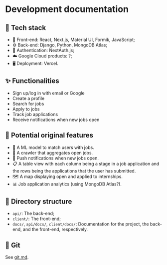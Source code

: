 # Development documentation

## 🍔 Tech stack

- 📱 Front-end: React, Next.js, Material UI, Formik, JavaScript;
- ⚙️ Back-end: Django, Python, MongoDB Atlas;
- 🔑 Authentication: NextAuth.js;
- ☁️ Google Cloud products: ?;
- 🖥️ Deployment: Vercel.

## ✨ Functionalities

- Sign up/log in with email or Google
- Create a profile
- Search for jobs
- Apply to jobs
- Track job applications
- Receive notifications when new jobs open

## 🌟 Potential original features

- 🦾 A ML model to match users with jobs.
- 🤖 A crawler that aggregates open jobs.
- 🔔 Push notifications when new jobs open.
- 📋 A table view with each column being a stage in a job application and the
  rows being the applications that the user has submitted.
- 🗺️ A map displaying open and applied to internships.
- 📊 Job application analytics (using MongoDB Atlas?).

## 📂 Directory structure

- `api/`: The back-end;
- `client/`: The front-end;
- `docs/`, `api/docs/`, `client/docs/`: Documentation for the project, the
  back-end, and the front-end, respectively.

## 🧩 Git

See [git.md](git.md).

